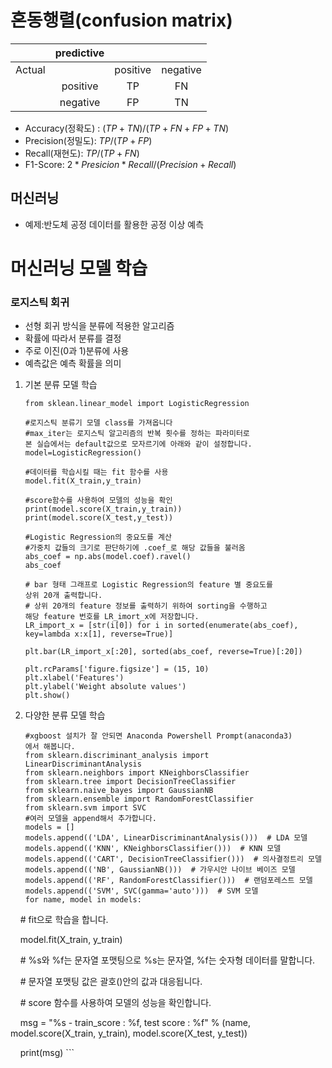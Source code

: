 # 혼동행렬(confusion matrix)

|        | predictive |          |          |
| :----: | :--------: | :------: | :------: |
| Actual |            | positive | negative |
|        |  positive  |    TP    |    FN    |
|        |  negative  |    FP    |    TN    |
- Accuracy(정확도) : $(TP + TN)/ (TP+FN+FP+TN)$
- Precision(정밀도): $TP/(TP+FP)$
- Recall(재현도): $TP/(TP+FN)$
- F1-Score: $2*Presicion* Recall/(Precision+Recall)$

## 머신러닝 
- 예제:반도체 공정 데이터를 활용한 공정 이상 예측

# 머신러닝 모델 학습

### 로지스틱 회귀
- 선형 회귀 방식을 분류에 적용한 알고리즘
- 확률에 따라서 분류를 결정
- 주로 이진(0과 1)분류에 사용
- 예측값은 예측 확률을 의미

1) 기본 분류 모델 학습
    ```
    from sklean.linear_model import LogisticRegression
    
    #로지스틱 분류기 모델 class를 가져옵니다
    #max_iter는 로지스틱 알고리즘의 반복 횟수를 정하는 파라미터로 
    본 실습에서는 default값으로 모자르기에 아래와 같이 설정합니다.
	model=LogisticRegression()
	
	#데이터를 학습시킬 때는 fit 함수를 사용
    model.fit(X_train,y_train)
    
    #score함수를 사용하여 모델의 성능을 확인
    print(model.score(X_train,y_train))
    print(model.score(X_test,y_test))
    ```


    ```
    #Logistic Regression의 중요도를 계산
    #가중치 값들의 크기로 판단하기에 .coef_로 해당 값들을 불러옴
    abs_coef = np.abs(model.coef).ravel()
    abs_coef
    ```


    ```
    # bar 형태 그래프로 Logistic Regression의 feature 별 중요도를 
    상위 20개 출력합니다.
    # 상위 20개의 feature 정보를 출력하기 위하여 sorting을 수행하고 
    해당 feature 번호를 LR_imort_x에 저장합니다.
    LR_import_x = [str(i[0]) for i in sorted(enumerate(abs_coef), key=lambda x:x[1], reverse=True)]
    
    plt.bar(LR_import_x[:20], sorted(abs_coef, reverse=True)[:20])
    
    plt.rcParams['figure.figsize'] = (15, 10)
    plt.xlabel('Features')
    plt.ylabel('Weight absolute values')
    plt.show()
    ```

2) 다양한 분류 모델 학습 

    ```
    #xgboost 설치가 잘 안되면 Anaconda Powershell Prompt(anaconda3)
    에서 해봅니다.
    from sklearn.discriminant_analysis import LinearDiscriminantAnalysis
    from sklearn.neighbors import KNeighborsClassifier
    from sklearn.tree import DecisionTreeClassifier
    from sklearn.naive_bayes import GaussianNB
    from sklearn.ensemble import RandomForestClassifier
    from sklearn.svm import SVC
    #여러 모델을 append해서 추가합니다.
    models = []
    models.append(('LDA', LinearDiscriminantAnalysis()))  # LDA 모델
    models.append(('KNN', KNeighborsClassifier()))  # KNN 모델
	models.append(('CART', DecisionTreeClassifier()))  # 의사결정트리 모델
	models.append(('NB', GaussianNB()))  # 가우시안 나이브 베이즈 모델
	models.append(('RF', RandomForestClassifier()))  # 랜덤포레스트 모델
	models.append(('SVM', SVC(gamma='auto')))  # SVM 모델
	for name, model in models:

    # fit으로 학습을 합니다.

    model.fit(X_train, y_train)

  

    # %s와 %f는 문자열 포맷팅으로 %s는 문자열, %f는 숫자형 데이터를 말합니다.

    # 문자열 포맷팅 값은 괄호()안의 값과 대응됩니다.

    # score 함수를 사용하여 모델의 성능을 확인합니다.

    msg = "%s - train_score : %f, test score : %f" % (name, model.score(X_train, y_train), model.score(X_test, y_test))

    print(msg)
    ```